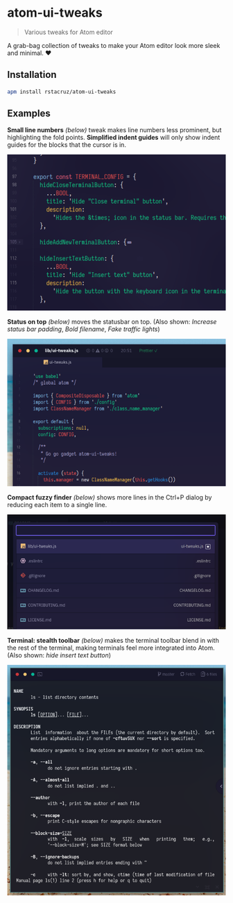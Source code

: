 # atom-ui-tweaks

> Various tweaks for Atom editor

A grab-bag collection of tweaks to make your Atom editor look more sleek and minimal. :heart:

## Installation

```bash
apm install rstacruz/atom-ui-tweaks
```

## Examples

**Small line numbers** _(below)_ tweak makes line numbers less prominent, but highlighting the fold points. **Simplified indent guides** will only show indent guides for the blocks that the cursor is in.

![](docs/line-numbers.gif)

**Status on top** _(below)_ moves the statusbar on top. (Also shown: _Increase status bar padding_, _Bold filename_, _Fake traffic lights_)

![](docs/status-on-top.png)

**Compact fuzzy finder** _(below)_ shows more lines in the Ctrl+P dialog by reducing each item to a single line.

![](docs/one-line-fuzzy-finder.png)

**Terminal: stealth toolbar** _(below)_ makes the terminal toolbar blend in with the rest of the terminal, making terminals feel more integrated into Atom. (Also shown: _hide insert text button_)

![](docs/minimal-terminal.png)
